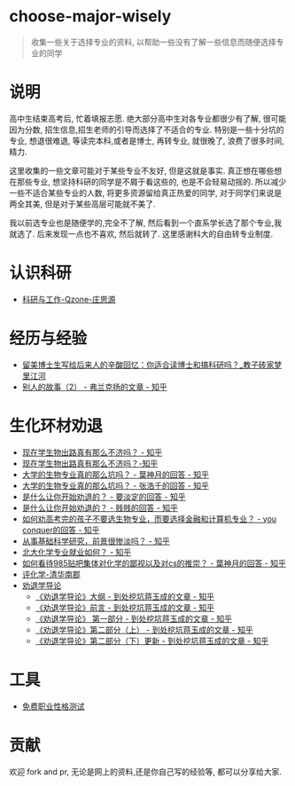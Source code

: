 # choose-major-wisely
>收集一些关于选择专业的资料, 以帮助一些没有了解一些信息而随便选择专业的同学

# 说明
高中生结束高考后, 忙着填报志愿. 绝大部分高中生对各专业都很少有了解, 很可能因为分数, 招生信息,招生老师的引导而选择了不适合的专业. 特别是一些十分坑的专业, 想退很难退, 等读完本科,或者是博士, 再转专业, 就很晚了, 浪费了很多时间,精力. 

这里收集的一些文章可能对于某些专业不友好, 但是这就是事实. 真正想在哪些想在那些专业, 想坚持科研的同学是不屑于看这些的, 也是不会轻易动摇的. 所以减少一些不适合某些专业的人数, 将更多资源留给真正热爱的同学, 对于同学们来说是两全其美, 但是对于某些高层可能就不美了.

我以前选专业也是随便学的,完全不了解, 然后看到一个直系学长选了那个专业,我就选了. 后来发现一点也不喜欢, 然后就转了. 这里感谢科大的自由转专业制度.

# 认识科研
* [科研与工作-Qzone-庄思源](https://user.qzone.qq.com/2980412917/blog/1480411676?_t_=0.2790794687199656)

# 经历与经验
* [留美博士生写给后来人的辛酸回忆：你适合读博士和搞科研吗？_教子砖家梦里江河](http://blog.sina.cn/dpool/blog/s/blog_4ee63ce90102ea4x.html)
* [别人的故事（2） - 弗兰克扬的文章 - 知乎](https://zhuanlan.zhihu.com/p/24543168)

# 生化环材劝退

* [现在学生物出路真有那么不济吗？ - 知乎](https://www.zhihu.com/question/28347460)
* [现在学生物出路真有那么不济吗？-知乎](https://www.zhihu.com/question/28347460)
* [大学的生物专业真的那么坑吗？ - 葉神月的回答 - 知乎](https://www.zhihu.com/question/26106045/answer/76377967)
* [大学的生物专业真的那么坑吗？ - 张浩千的回答 - 知乎](https://www.zhihu.com/question/26106045/answer/37837050)
* [是什么让你开始劝退的？ - 要淡定的回答 - 知乎](https://www.zhihu.com/question/67812985/answer/256891192)
* [是什么让你开始劝退的？ - 贱贱的回答 - 知乎](https://www.zhihu.com/question/67812985/answer/256837300)
* [如何劝高考完的孩子不要选生物专业，而要选择金融和计算机专业？ - you conquer的回答 - 知乎](https://www.zhihu.com/question/31815677/answer/53939577)
* [从事基础科学研究，前景很惨淡吗？ - 知乎](https://www.zhihu.com/question/24308741/answer/27390020)
* [北大化学专业就业如何？ - 知乎](https://www.zhihu.com/question/47997512/answer/108575877)
* [如何看待985贴吧集体对化学的鄙视以及对cs的推崇？ - 葉神月的回答 - 知乎](https://www.zhihu.com/question/38404981/answer/79848997)
* [评化学-清华南郡](http://chuansong.me/n/437013)
* [劝退学导论](https://zhuanlan.zhihu.com/unsa-retribution)
    - [《劝退学导论》大纲 - 到处挖坑蒋玉成的文章 - 知乎](https://zhuanlan.zhihu.com/p/25940780)
    - [《劝退学导论》前言 - 到处挖坑蒋玉成的文章 - 知乎](https://zhuanlan.zhihu.com/p/26527258)
    - [ 《劝退学导论》 第一部分 - 到处挖坑蒋玉成的文章 - 知乎](https://zhuanlan.zhihu.com/p/26647300)
    - [《劝退学导论》第二部分（上） - 到处挖坑蒋玉成的文章 - 知乎](https://zhuanlan.zhihu.com/p/27188243)
    - [《劝退学导论》第二部分（下）更新 - 到处挖坑蒋玉成的文章 - 知乎](https://zhuanlan.zhihu.com/p/28740169)
    
    
# 工具
* [免费职业性格测试](https://www.arealme.com/16types/cn/)


# 贡献
欢迎 fork and pr, 无论是网上的资料,还是你自己写的经验等, 都可以分享给大家.
